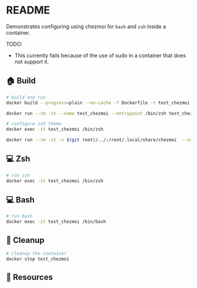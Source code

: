 # README

Demonstrates configuring using chezmoi for `bash` and `zsh` inside a container.  

TODO:

* This currently fails because of the use of sudo in a container that does not support it.  

## 🏠 Build

```sh
# build and run
docker build --progress=plain --no-cache -f Dockerfile -t test_chezmoi . 

docker run --rm -it --name test_chezmoi --entrypoint /bin/zsh test_chezmoi

# configure zsh theme
docker exec -it test_chezmoi /bin/zsh   
```

```sh
docker run --rm -it -v $(git root)/../:/root/.local/share/chezmoi  --name test_chezmoi --entrypoint /bin/zsh test_chezmoi
```

## 💻 Zsh

```sh
# run zsh
docker exec -it test_chezmoi /bin/zsh  
```

## 💻 Bash

```sh
# run bash
docker exec -it test_chezmoi /bin/bash
```

## 🧼 Cleanup

```sh
# cleanup the container
docker stop test_chezmoi 
```

## 👀 Resources

